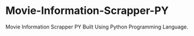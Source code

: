 # Movie-Information-Scrapper-PY
Movie Information Scrapper PY Built Using Python Programming Language.
